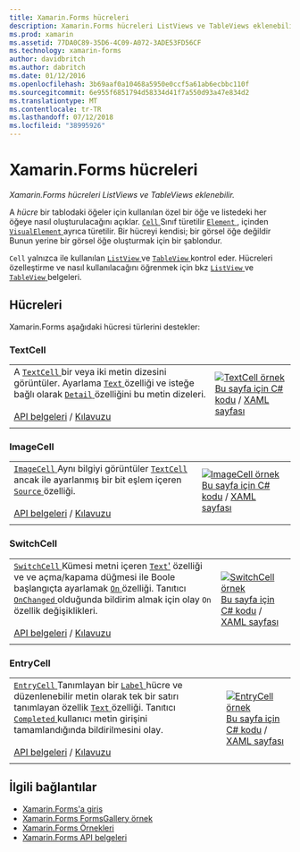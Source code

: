 ```yaml
---
title: Xamarin.Forms hücreleri
description: Xamarin.Forms hücreleri ListViews ve TableViews eklenebilir. Xamarin.Forms içinde bulunan hücre bu makalede listelenmektedir.
ms.prod: xamarin
ms.assetid: 77DA0C89-35D6-4C09-A072-3ADE53FD56CF
ms.technology: xamarin-forms
author: davidbritch
ms.author: dabritch
ms.date: 01/12/2016
ms.openlocfilehash: 3b69aaf0a10468a5950e0ccf5a61ab6ecbbc110f
ms.sourcegitcommit: 6e955f6851794d58334d41f7a550d93a47e834d2
ms.translationtype: MT
ms.contentlocale: tr-TR
ms.lasthandoff: 07/12/2018
ms.locfileid: "38995926"
---
```

# <a name="xamarinforms-cells"></a>Xamarin.Forms hücreleri

_Xamarin.Forms hücreleri ListViews ve TableViews eklenebilir._

A *hücre* bir tablodaki öğeler için kullanılan özel bir öğe ve listedeki her öğeye nasıl oluşturulacağını açıklar. [ `Cell` ](xref:Xamarin.Forms.Cell) Sınıf türetilir [ `Element` ](xref:Xamarin.Forms.Element), içinden [ `VisualElement` ](xref:Xamarin.Forms.Element) ayrıca türetilir. Bir hücreyi kendisi; bir görsel öğe değildir Bunun yerine bir görsel öğe oluşturmak için bir şablondur.

`Cell` yalnızca ile kullanılan [ `ListView` ](views.md#listView) ve [ `TableView` ](views.md#tableView) kontrol eder. Hücreleri özelleştirme ve nasıl kullanılacağını öğrenmek için bkz [ `ListView` ](~/xamarin-forms/user-interface/listview/index.md) ve [ `TableView` ](~/xamarin-forms/user-interface/tableview.md) belgeleri.

## <a name="cells"></a>Hücreleri

Xamarin.Forms aşağıdaki hücresi türlerini destekler:

<a name="textCell" />

### <a name="textcell"></a>TextCell

|     |     |
| --- | --- |
| A [ `TextCell` ](xref:Xamarin.Forms.TextCell) bir veya iki metin dizesini görüntüler. Ayarlama [ `Text` ](xref:Xamarin.Forms.TextCell.Text) özelliği ve isteğe bağlı olarak [ `Detail` ](xref:Xamarin.Forms.TextCell.Detail) özelliğini bu metin dizeleri.<br /><br />[API belgeleri](xref:Xamarin.Forms.TextCell) / [Kılavuzu](~/xamarin-forms/user-interface/listview/customizing-cell-appearance.md#TextCell) | [![TextCell örnek](cells-images/TextCell.png "TextCell örnek")](cells-images/TextCell-Large.png#lightbox "TextCell örneği")<br />[Bu sayfa için C# kodu](https://github.com/xamarin/xamarin-forms-samples/blob/master/FormsGallery/FormsGallery/FormsGallery/CodeExamples/TextCellDemoPage.cs) / [XAML sayfası](https://github.com/xamarin/xamarin-forms-samples/blob/master/FormsGallery/FormsGallery/FormsGallery/XamlExamples/TextCellDemoPage.xaml) |
|     |     |

### <a name="imagecell"></a>ImageCell

|     |     |
| --- | --- |
| [ `ImageCell` ](xref:Xamarin.Forms.ImageCell) Aynı bilgiyi görüntüler [ `TextCell` ](#textCell) ancak ile ayarlanmış bir bit eşlem içeren [ `Source` ](xref:Xamarin.Forms.Image.Source) özelliği.<br /><br />[API belgeleri](xref:Xamarin.Forms.ImageCell) / [Kılavuzu](~/xamarin-forms/user-interface/listview/customizing-cell-appearance.md#ImageCell) | [![ImageCell örnek](cells-images/ImageCell.png "ImageCell örnek")](cells-images/ImageCell-Large.png#lightbox "ImageCell örneği")<br />[Bu sayfa için C# kodu](https://github.com/xamarin/xamarin-forms-samples/blob/master/FormsGallery/FormsGallery/FormsGallery/CodeExamples/ImageCellDemoPage.cs) / [XAML sayfası](https://github.com/xamarin/xamarin-forms-samples/blob/master/FormsGallery/FormsGallery/FormsGallery/XamlExamples/ImageCellDemoPage.xaml) |
|     |     |

### <a name="switchcell"></a>SwitchCell

|     |     |
| --- | --- |
| [ `SwitchCell` ](xref:Xamarin.Forms.SwitchCell) Kümesi metni içeren [ `Text`'](xref:Xamarin.Forms.SwitchCell.Text) özelliği ve ve açma/kapama düğmesi ile Boole başlangıçta ayarlamak [ `On` ](xref:Xamarin.Forms.SwitchCell.On) özelliği. Tanıtıcı [ `OnChanged` ](xref:Xamarin.Forms.SwitchCell.OnChanged) olduğunda bildirim almak için olay `On` özellik değişiklikleri.<br /><br />[API belgeleri](xref:Xamarin.Forms.SwitchCell) / [Kılavuzu](~/xamarin-forms/user-interface/tableview.md#switchcell) | [![SwitchCell örnek](cells-images/SwitchCell.png "SwitchCell örnek")](cells-images/SwitchCell-Large.png#lightbox "SwitchCell örneği")<br />[Bu sayfa için C# kodu](https://github.com/xamarin/xamarin-forms-samples/blob/master/FormsGallery/FormsGallery/FormsGallery/CodeExamples/SwitchCellDemoPage.cs) / [XAML sayfası](https://github.com/xamarin/xamarin-forms-samples/blob/master/FormsGallery/FormsGallery/FormsGallery/XamlExamples/SwitchCellDemoPage.xaml) |
|     |     |

### <a name="entrycell"></a>EntryCell

|     |     |
| --- | --- |
| [ `EntryCell` ](xref:Xamarin.Forms.EntryCell) Tanımlayan bir [ `Label` ](xref:Xamarin.Forms.EntryCell.Label) hücre ve düzenlenebilir metin olarak tek bir satırı tanımlayan özellik [ `Text` ](xref:Xamarin.Forms.EntryCell.Text) özelliği. Tanıtıcı [ `Completed` ](xref:Xamarin.Forms.EntryCell.Completed) kullanıcı metin girişini tamamlandığında bildirilmesini olay.<br /><br />[API belgeleri](xref:Xamarin.Forms.EntryCell) / [Kılavuzu](~/xamarin-forms/user-interface/tableview.md#entrycell) | [![EntryCell örnek](cells-images/EntryCell.png "EntryCell örnek")](cells-images/EntryCell-Large.png#lightbox "EntryCell örneği")<br />[Bu sayfa için C# kodu](https://github.com/xamarin/xamarin-forms-samples/blob/master/FormsGallery/FormsGallery/FormsGallery/CodeExamples/EntryCellDemoPage.cs) / [XAML sayfası](https://github.com/xamarin/xamarin-forms-samples/blob/master/FormsGallery/FormsGallery/FormsGallery/XamlExamples/EntryCellDemoPage.xaml) |
|     |     |


## <a name="related-links"></a>İlgili bağlantılar

- [Xamarin.Forms'a giriş](~/xamarin-forms/get-started/introduction-to-xamarin-forms.md)
- [Xamarin.Forms FormsGallery örnek](https://developer.xamarin.com/samples/xamarin-forms/FormsGallery/)
- [Xamarin.Forms Örnekleri](https://developer.xamarin.com/samples/xamarin-forms/all/)
- [Xamarin.Forms API belgeleri](https://docs.microsoft.com/dotnet/api/xamarin.forms?view=xamarin-forms)
